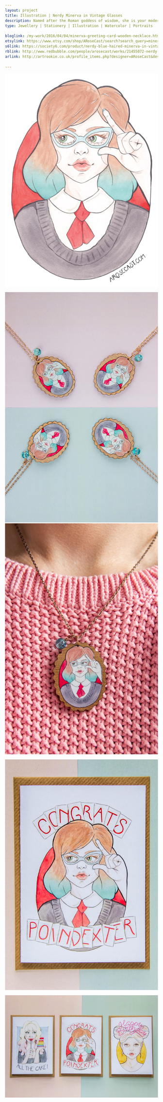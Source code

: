 ```yaml
---
layout: project
title: Illustration | Nerdy Minerva in Vintage Glasses
description: Named after the Roman goddess of wisdom, she is your modern geek girl. She watches Star Trek TNG and Buffy repeats, while boning up on a bit of medieval history. She knows ombre hair probably isn’t quite as fashionable as it once was, but prefers to follow her own personal style than what happens to be in vogue at any particular time. Her glasses always have to have a bit of a vintage vibe to them. She may be a little shy when you first get to know her, but despite being an introvert she enjoys meeting new people.
type: Jewellery | Stationery | Illustration | Watercolor | Portraits

bloglink: /my-work/2016/04/04/minerva-greeting-card-wooden-necklace.html
etsylink: https://www.etsy.com/shop/ARoseCast/search?search_query=minerva
s6link: https://society6.com/product/nerdy-blue-haired-minerva-in-vintage-glasses_print#1=45
rblink: http://www.redbubble.com/people/arosecast/works/21455072-nerdy-blue-haired-minerva-in-vintage-glasses
arlink: http://artrookie.co.uk/profile_items.php?designer=ARoseCast&design=8929

---
```


![Minerva - Watercolour Illustration of a Nerd in Vintage Glasses by Karen Murray of A Rose Cast](/assets/folio/portraits/minerva-nerd-in-glasses.jpg "Minerva - Watercolour Illustration of a Nerd in Vintage Glasses by Karen Murray of @arosecast")

<div class="row">
    <div class="col-md-6">
        <a href="https://www.etsy.com/listing/288122435/rose-gold-walnut-wood-pendant-necklace" title="Rose gold and wooden pendant necklace of Minerva - Watercolour Illustration of a Nerd in Vintage Glasses by illustrator and designer Karen Murray of A Rose Cast"><img src="/assets/blog/2016-03/minerva-glasses-rose-gold-wooden-necklace.jpg" alt="Rose gold and wooden pendant necklace of Minerva - Watercolour Illustration of a Nerd in Vintage Glasses by illustrator and designer Karen Murray of A Rose Cast" title="Rose gold and wooden pendant necklace of Minerva - Watercolour Illustration of a Nerd in Vintage Glasses by illustrator and designer Karen Murray of @arosecast"></a>
    </div>
    <div class="col-md-6">
        <a href="https://www.etsy.com/listing/288122435/rose-gold-walnut-wood-pendant-necklace" title="Rose gold and wooden pendant necklace of Minerva - Watercolour Illustration of a Nerd in Vintage Glasses by illustrator and designer Karen Murray of A Rose Cast"><img src="/assets/shop/necklace/necklace-minerva-002.jpg" alt="Rose gold and wooden pendant necklace of Minerva - Watercolour Illustration of a Nerd in Vintage Glasses by illustrator and designer Karen Murray of A Rose Cast" title="Rose gold and wooden pendant necklace of Minerva - Watercolour Illustration of a Nerd in Vintage Glasses by illustrator and designer Karen Murray of @arosecast"></a>
    </div>
</div>

[![Congrats, Poindexter - Minerva, a Nerd in Vintage Glasses, as a greeting card / stationery for passing exams / tests by Karen Murray of A Rose Cast](/assets/shop/stationery/minerva-congrats-poindexter-greeting-card-01.jpg)](https://www.etsy.com/listing/288123381/portrait-greeting-cards-for-celebrations "Congrats, Poindexter - Minerva, a Nerd in Vintage Glasses, as a greeting card / stationery for passing exams / tests by Karen Murray of @arosecast")

[![Three greeting cards with watercolour illustrations of girls by illustrator and designer Karen Murray of A Rose Cast](/assets/shop/stationery/portrait-greeting-cards04.jpg)](https://www.etsy.com/listing/288123381/portrait-greeting-cards-for-celebrations "Three greeting cards with watercolour illustrations of girls by illustrator and designer Karen Murray of @arosecast")
